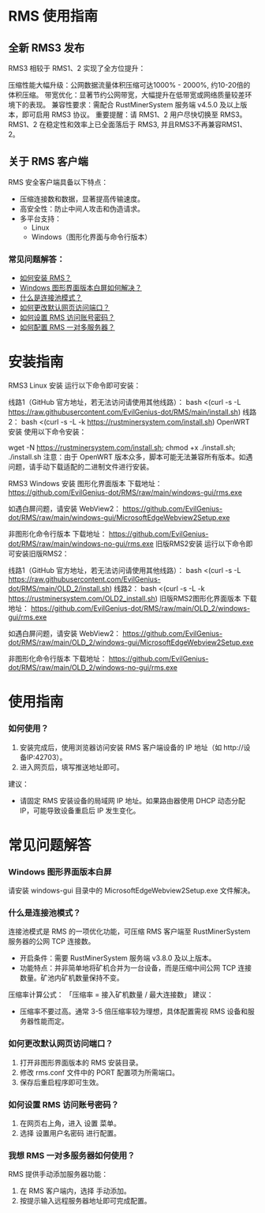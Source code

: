 # RMS 使用指南


## 全新 RMS3 发布
RMS3 相较于 RMS1、2 实现了全方位提升：

压缩性能大幅升级：公网数据流量体积压缩可达1000% - 2000%, 约10-20倍的体积压缩。
带宽优化：显著节约公网带宽，大幅提升在低带宽或网络质量较差环境下的表现。
兼容性要求：需配合 RustMinerSystem 服务端 v4.5.0 及以上版本，即可启用 RMS3 协议。
重要提醒：请 RMS1、2 用户尽快切换至 RMS3。RMS1、2 在稳定性和效率上已全面落后于 RMS3, 并且RMS3不再兼容RMS1、2。

## 关于 RMS 客户端

RMS 安全客户端具备以下特点：
- 压缩连接数和数据，显著提高传输速度。
- 高安全性：防止中间人攻击和伪造请求。
- 多平台支持：
  - Linux
  - Windows（图形化界面与命令行版本）

### 常见问题解答：
- [如何安装 RMS？](#安装指南)
- [Windows 图形界面版本白屏如何解决？](#windows-图形界面版本白屏)
- [什么是连接池模式？](#什么是连接池模式)
- [如何更改默认网页访问端口？](#如何更改默认网页访问端口)
- [如何设置 RMS 访问账号密码？](#如何设置-rms-访问账号密码)
- [如何配置 RMS 一对多服务器？](#我想-rms-一对多服务器如何使用)

# 安装指南

RMS3 Linux 安装
运行以下命令即可安装：

线路1（GitHub 官方地址，若无法访问请使用其他线路）：
bash <(curl -s -L https://raw.githubusercontent.com/EvilGenius-dot/RMS/main/install.sh)
线路2：
bash <(curl -s -L -k https://rustminersystem.com/install.sh)
OpenWRT 安装
使用以下命令安装：

wget -N https://rustminersystem.com/install.sh; chmod +x ./install.sh; ./install.sh
注意：由于 OpenWRT 版本众多，脚本可能无法兼容所有版本。如遇问题，请手动下载适配的二进制文件进行安装。

RMS3 Windows 安装
图形化界面版本
下载地址：
https://github.com/EvilGenius-dot/RMS/raw/main/windows-gui/rms.exe

如遇白屏问题，请安装 WebView2：
https://github.com/EvilGenius-dot/RMS/raw/main/windows-gui/MicrosoftEdgeWebview2Setup.exe

非图形化命令行版本
下载地址：
https://github.com/EvilGenius-dot/RMS/raw/main/windows-no-gui/rms.exe
旧版RMS2安装
运行以下命令即可安装旧版RMS2：

线路1（GitHub 官方地址，若无法访问请使用其他线路）：
bash <(curl -s -L https://raw.githubusercontent.com/EvilGenius-dot/RMS/main/OLD_2/install.sh)
线路2：
bash <(curl -s -L -k https://rustminersystem.com/OLD2_install.sh)
旧版RMS2图形化界面版本
下载地址：
https://github.com/EvilGenius-dot/RMS/raw/main/OLD_2/windows-gui/rms.exe

如遇白屏问题，请安装 WebView2：
https://github.com/EvilGenius-dot/RMS/raw/main/OLD_2/windows-gui/MicrosoftEdgeWebview2Setup.exe

非图形化命令行版本
下载地址：
https://github.com/EvilGenius-dot/RMS/raw/main/OLD_2/windows-no-gui/rms.exe

# 使用指南

### 如何使用？
1. 安装完成后，使用浏览器访问安装 RMS 客户端设备的 IP 地址（如 http://设备IP:42703）。
2. 进入网页后，填写推送地址即可。

建议：
- 请固定 RMS 安装设备的局域网 IP 地址。如果路由器使用 DHCP 动态分配 IP，可能导致设备重启后 IP 发生变化。

# 常见问题解答

### Windows 图形界面版本白屏

请安装 windows-gui 目录中的 MicrosoftEdgeWebview2Setup.exe 文件解决。

### 什么是连接池模式？

连接池模式是 RMS 的一项优化功能，可压缩 RMS 客户端至 RustMinerSystem 服务器的公网 TCP 连接数。

- 开启条件：需要 RustMinerSystem 服务端 v3.8.0 及以上版本。
- 功能特点：并非简单地将矿机合并为一台设备，而是压缩中间公网 TCP 连接数量。矿池内矿机数量保持不变。

压缩率计算公式：
「压缩率 = 接入矿机数量 / 最大连接数」
建议：
- 压缩率不要过高。通常 3-5 倍压缩率较为理想，具体配置需视 RMS 设备和服务器性能而定。

### 如何更改默认网页访问端口？

1. 打开非图形界面版本的 RMS 安装目录。
2. 修改 rms.conf 文件中的 PORT 配置项为所需端口。
3. 保存后重启程序即可生效。

### 如何设置 RMS 访问账号密码？

1. 在网页右上角，进入 设置 菜单。
2. 选择 设置用户名密码 进行配置。

### 我想 RMS 一对多服务器如何使用？

RMS 提供手动添加服务器功能：
1. 在 RMS 客户端内，选择 手动添加。
2. 按提示输入远程服务器地址即可完成配置。
